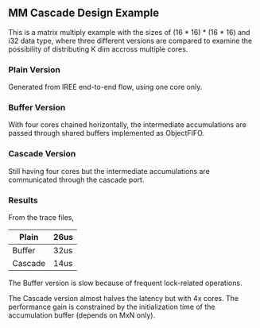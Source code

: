 <!---//===- README.md --------------------------*- Markdown -*-===//
//
// This file is licensed under the Apache License v2.0 with LLVM Exceptions.
// See https://llvm.org/LICENSE.txt for license information.
// SPDX-License-Identifier: Apache-2.0 WITH LLVM-exception
//
// Copyright (C) 2024, Advanced Micro Devices, Inc.
// 
//===----------------------------------------------------------------------===//-->

## MM Cascade Design Example
This is a matrix multiply example with the sizes of (16 * 16) * (16 * 16) and i32 data type, where three different versions are compared to examine the possibility of distributing K dim accross multiple cores.

### Plain Version<br>
Generated from IREE end-to-end flow, using one core only.

### Buffer Version<br>
With four cores chained horizontally, the intermediate accumulations are passed through shared buffers implemented as ObjectFIFO.

### Cascade Version<br>
Still having four cores but the intermediate accumulations are communicated through the cascade port.

### Results<br>
From the trace files, 

| Plain   | 26us |
|---------|------|
| Buffer  | 32us |
| Cascade | 14us |

The Buffer version is slow because of frequent lock-related operations.

The Cascade version almost halves the latency but with 4x cores. The performance gain is constrained by the initialization time of the accumulation buffer (depends on MxN only).
